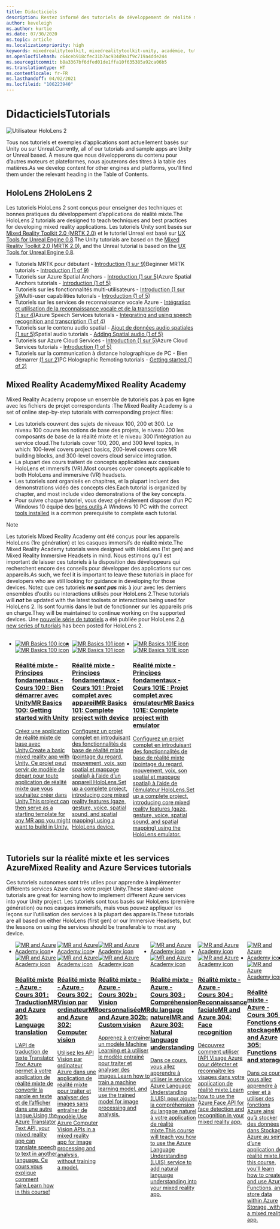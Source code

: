 ```yaml
---
title: Didacticiels
description: Restez informé des tutoriels de développement de réalité mixte que nous proposons pour HoloLens et les services Azure.
author: keveleigh
ms.author: kurtie
ms.date: 07/30/2020
ms.topic: article
ms.localizationpriority: high
keywords: mixedrealitytoolkit, mixedrealitytoolkit-unity, académie, tutoriel, casque de réalité mixte, casque windows mixed reality, casque de réalité virtuelle, unity, unreal, HoloLens, ancres spatiales Azure, services Speech Azure
ms.openlocfilehash: c64ceb918cfec31b7ac934d9a1f9c719a4dde244
ms.sourcegitcommit: b8a3367bf6dfed01de1ffa10f635385a92ca06b5
ms.translationtype: HT
ms.contentlocale: fr-FR
ms.lasthandoff: 04/02/2021
ms.locfileid: "106223940"
---
```

# <a name="tutorials"></a><span data-ttu-id="889a9-104">Didacticiels</span><span class="sxs-lookup"><span data-stu-id="889a9-104">Tutorials</span></span>

![Utilisateur HoloLens 2](images/08_Tutorials.png)

<span data-ttu-id="889a9-106">Tous nos tutoriels et exemples d’applications sont actuellement basés sur Unity ou sur Unreal.</span><span class="sxs-lookup"><span data-stu-id="889a9-106">Currently, all of our tutorials and sample apps are Unity or Unreal based.</span></span> <span data-ttu-id="889a9-107">À mesure que nous développerons du contenu pour d’autres moteurs et plateformes, nous ajouterons des titres à la table des matières.</span><span class="sxs-lookup"><span data-stu-id="889a9-107">As we develop content for other engines and platforms, you'll find them under the relevant heading in the Table of Contents.</span></span>

## <a name="hololens-2"></a><span data-ttu-id="889a9-108">HoloLens 2</span><span class="sxs-lookup"><span data-stu-id="889a9-108">HoloLens 2</span></span> 

<span data-ttu-id="889a9-109">Les tutoriels HoloLens 2 sont conçus pour enseigner des techniques et bonnes pratiques du développement d’applications de réalité mixte.</span><span class="sxs-lookup"><span data-stu-id="889a9-109">The HoloLens 2 tutorials are designed to teach techniques and best practices for developing mixed reality applications.</span></span> <span data-ttu-id="889a9-110">Les tutoriels Unity sont basés sur [Mixed Reality Toolkit 2.0 (MRTK 2.0)](https://github.com/microsoft/MixedRealityToolkit-Unity) et le tutoriel Unreal est basé sur [UX Tools for Unreal Engine 0.8](https://github.com/microsoft/MixedReality-UXTools-Unreal).</span><span class="sxs-lookup"><span data-stu-id="889a9-110">The Unity tutorials are based on the [Mixed Reality Toolkit 2.0 (MRTK 2.0)](https://github.com/microsoft/MixedRealityToolkit-Unity), and the Unreal tutorial is based on the [UX Tools for Unreal Engine 0.8](https://github.com/microsoft/MixedReality-UXTools-Unreal).</span></span>

* <span data-ttu-id="889a9-111">Tutoriels MRTK pour débutant - [Introduction (1 sur 9)](tutorials/mr-learning-base-01.md)</span><span class="sxs-lookup"><span data-stu-id="889a9-111">Beginner MRTK tutorials - [Introduction (1 of 9)](tutorials/mr-learning-base-01.md)</span></span>
* <span data-ttu-id="889a9-112">Tutoriels sur Azure Spatial Anchors - [Introduction (1 sur 5)](tutorials/mr-learning-asa-01.md)</span><span class="sxs-lookup"><span data-stu-id="889a9-112">Azure Spatial Anchors tutorials - [Introduction (1 of 5)](tutorials/mr-learning-asa-01.md)</span></span>
* <span data-ttu-id="889a9-113">Tutoriels sur les fonctionnalités multi-utilisateurs - [Introduction (1 sur 5)](tutorials/mr-learning-sharing-01.md)</span><span class="sxs-lookup"><span data-stu-id="889a9-113">Multi-user capabilities tutorials - [Introduction (1 of 5)](tutorials/mr-learning-sharing-01.md)</span></span>
* <span data-ttu-id="889a9-114">Tutoriels sur les services de reconnaissance vocale Azure - [Intégration et utilisation de la reconnaissance vocale et de la transcription (1 sur 4)](tutorials/mrlearning-speechSDK-ch1.md)</span><span class="sxs-lookup"><span data-stu-id="889a9-114">Azure Speech Services tutorials - [Integrating and using speech recognition and transcription (1 of 4)](tutorials/mrlearning-speechSDK-ch1.md)</span></span>
* <span data-ttu-id="889a9-115">Tutoriels sur le contenu audio spatial - [Ajout de données audio spatiales (1 sur 5)](tutorials/unity-spatial-audio-ch1.md)</span><span class="sxs-lookup"><span data-stu-id="889a9-115">Spatial audio tutorials - [Adding Spatial audio (1 of 5)](tutorials/unity-spatial-audio-ch1.md)</span></span>
* <span data-ttu-id="889a9-116">Tutoriels sur Azure Cloud Services - [Introduction (1 sur 5)](tutorials/mr-learning-azure-01.md)</span><span class="sxs-lookup"><span data-stu-id="889a9-116">Azure Cloud Services tutorials - [Introduction (1 of 5)](tutorials/mr-learning-azure-01.md)</span></span>
* <span data-ttu-id="889a9-117">Tutoriels sur la communication à distance holographique de PC - Bien démarrer [(1 sur 2)](tutorials/mr-learning-pc-holographic-remoting-01.md)</span><span class="sxs-lookup"><span data-stu-id="889a9-117">PC Holographic Remoting tutorials - [Getting started (1 of 2)](tutorials/mr-learning-pc-holographic-remoting-01.md)</span></span>

## <a name="mixed-reality-academy"></a><span data-ttu-id="889a9-118">Mixed Reality Academy</span><span class="sxs-lookup"><span data-stu-id="889a9-118">Mixed Reality Academy</span></span> 

<span data-ttu-id="889a9-119">Mixed Reality Academy propose un ensemble de tutoriels pas à pas en ligne avec les fichiers de projet correspondants :</span><span class="sxs-lookup"><span data-stu-id="889a9-119">The Mixed Reality Academy is a set of online step-by-step tutorials with corresponding project files:</span></span>

* <span data-ttu-id="889a9-120">Les tutoriels couvrent des sujets de niveaux 100, 200 et 300. Le niveau 100 couvre les notions de base des projets, le niveau 200 les composants de base de la réalité mixte et le niveau 300 l’intégration au service cloud.</span><span class="sxs-lookup"><span data-stu-id="889a9-120">The tutorials cover 100, 200, and 300 level topics, in which: 100-level covers project basics, 200-level covers core MR building blocks, and 300-level covers cloud service integration.</span></span>
* <span data-ttu-id="889a9-121">La plupart des cours traitent de concepts applicables aux casques HoloLens et immersifs (VR).</span><span class="sxs-lookup"><span data-stu-id="889a9-121">Most courses cover concepts applicable to both HoloLens and immersive (VR) headsets.</span></span>
* <span data-ttu-id="889a9-122">Les tutoriels sont organisés en chapitres, et la plupart incluent des démonstrations vidéo des concepts clés.</span><span class="sxs-lookup"><span data-stu-id="889a9-122">Each tutorial is organized by chapter, and most include video demonstrations of the key concepts.</span></span>
* <span data-ttu-id="889a9-123">Pour suivre chaque tutoriel, vous devez généralement disposer d’un PC Windows 10 équipé des [bons outils](../install-the-tools.md).</span><span class="sxs-lookup"><span data-stu-id="889a9-123">A Windows 10 PC with the correct [tools installed](../install-the-tools.md) is a common prerequisite to complete each tutorial.</span></span>

>[!NOTE]
><span data-ttu-id="889a9-124">Les tutoriels Mixed Reality Academy ont été conçus pour les appareils HoloLens (1re génération) et les casques immersifs de réalité mixte.</span><span class="sxs-lookup"><span data-stu-id="889a9-124">The Mixed Reality Academy tutorials were designed with HoloLens (1st gen) and Mixed Reality Immersive Headsets in mind.</span></span> <span data-ttu-id="889a9-125">Nous estimons qu’il est important de laisser ces tutoriels à la disposition des développeurs qui recherchent encore des conseils pour développer des applications sur ces appareils.</span><span class="sxs-lookup"><span data-stu-id="889a9-125">As such, we feel it is important to leave these tutorials in place for developers who are still looking for guidance in developing for those devices.</span></span> <span data-ttu-id="889a9-126">Notez que ces tutoriels **_ne sont pas_** mis à jour avec les derniers ensembles d’outils ou interactions utilisés pour HoloLens 2.</span><span class="sxs-lookup"><span data-stu-id="889a9-126">These tutorials will **_not_** be updated with the latest toolsets or interactions being used for HoloLens 2.</span></span> <span data-ttu-id="889a9-127">Ils sont fournis dans le but de fonctionner sur les appareils pris en charge.</span><span class="sxs-lookup"><span data-stu-id="889a9-127">They will be maintained to continue working on the supported devices.</span></span> <span data-ttu-id="889a9-128">Une [nouvelle série de tutoriels](tutorials/mr-learning-base-01.md) a été publiée pour HoloLens 2.</span><span class="sxs-lookup"><span data-stu-id="889a9-128">[A new series of tutorials](tutorials/mr-learning-base-01.md) has been posted for HoloLens 2.</span></span>

<br>
<ul id="cardtypes-W" class="cardsW panelContent" style="display: flex; margin-top: 0px;">
                            <li><span data-ttu-id="889a9-129">
                                    <a href="tutorials/holograms-100.md" title="Réalité mixte - Principes fondamentaux - Cours 100" data-linktype="absolute-path">
                                    <div class="cardSize">
                                        <div class="cardPadding">
                                            <div class="card">
                                                <div class="cardImageOuter">
                                                    <div class="cardImage">
                                                        <img src="images/Holograms100.jpg" alt="MR Basics 100 icon">
                                                    </span><span class="sxs-lookup"><span data-stu-id="889a9-129">
                                    <a href="tutorials/holograms-100.md" title="MR Basics 100" data-linktype="absolute-path">
                                    <div class="cardSize">
                                        <div class="cardPadding">
                                            <div class="card">
                                                <div class="cardImageOuter">
                                                    <div class="cardImage">
                                                        <img src="images/Holograms100.jpg" alt="MR Basics 100 icon">
                                                    </span></span></div>
                                                </div>
                                                <div class="cardText">
                                                    <h3><span data-ttu-id="889a9-130">Réalité mixte - Principes fondamentaux - Cours 100 : Bien démarrer avec Unity</span><span class="sxs-lookup"><span data-stu-id="889a9-130">MR Basics 100: Getting started with Unity</span></span></h3>
                                                    <p><span data-ttu-id="889a9-131">Créez une application de réalité mixte de base avec Unity.</span><span class="sxs-lookup"><span data-stu-id="889a9-131">Create a basic mixed reality app with Unity.</span></span> <span data-ttu-id="889a9-132">Ce projet peut servir de modèle de départ pour toute application de réalité mixte que vous souhaitez créer dans Unity.</span><span class="sxs-lookup"><span data-stu-id="889a9-132">This project can then serve as a starting template for any MR app you might want to build in Unity.</span></span></p>
                                                </div>
                                            </div>
                                        </div>
                                    </div>
                               </a>
                            </li>
                            <li><span data-ttu-id="889a9-133">
                                  <a href="tutorials/holograms-101.md" title="Réalité mixte - Principes fondamentaux - Cours 101" data-linktype="absolute-path">
                                    <div class="cardSize">
                                        <div class="cardPadding">
                                            <div class="card">
                                                <div class="cardImageOuter">
                                                    <div class="cardImage">
                                                        <img src="images/Holograms101.jpg" alt="MR Basics 101 icon">
                                                    </span><span class="sxs-lookup"><span data-stu-id="889a9-133">
                                  <a href="tutorials/holograms-101.md" title="MR Basics 101" data-linktype="absolute-path">
                                    <div class="cardSize">
                                        <div class="cardPadding">
                                            <div class="card">
                                                <div class="cardImageOuter">
                                                    <div class="cardImage">
                                                        <img src="images/Holograms101.jpg" alt="MR Basics 101 icon">
                                                    </span></span></div>
                                                </div>
                                                <div class="cardText">
                                                    <h3><span data-ttu-id="889a9-134">Réalité mixte - Principes fondamentaux - Cours 101 : Projet complet avec appareil</span><span class="sxs-lookup"><span data-stu-id="889a9-134">MR Basics 101: Complete project with device</span></span></h3>
                                                    <p><span data-ttu-id="889a9-135">Configurez un projet complet en introduisant des fonctionnalités de base de réalité mixte (pointage du regard, mouvement, voix, son spatial et mappage spatial) à l’aide d’un appareil HoloLens.</span><span class="sxs-lookup"><span data-stu-id="889a9-135">Set up a complete project, introducing core mixed reality features (gaze, gesture, voice, spatial sound, and spatial mapping) using a HoloLens device.</span></span></p>
                                                </div>
                                            </div>
                                        </div>
                                    </div>
                               </a>
                            </li>
                            <li><span data-ttu-id="889a9-136">
                                <a href="tutorials/holograms-101e.md" title="Réalité mixte - Principes fondamentaux - Cours 101E" data-linktype="absolute-path">
                                    <div class="cardSize">
                                        <div class="cardPadding">
                                            <div class="card">
                                                <div class="cardImageOuter">
                                                    <div class="cardImage">
                                                        <img src="images/Holograms101E.jpg" alt="MR Basics 101E icon">
                                                    </span><span class="sxs-lookup"><span data-stu-id="889a9-136">
                                <a href="tutorials/holograms-101e.md" title="MR Basics 101E" data-linktype="absolute-path">
                                    <div class="cardSize">
                                        <div class="cardPadding">
                                            <div class="card">
                                                <div class="cardImageOuter">
                                                    <div class="cardImage">
                                                        <img src="images/Holograms101E.jpg" alt="MR Basics 101E icon">
                                                    </span></span></div>
                                                </div>
                                                <div class="cardText">
                                                    <h3><span data-ttu-id="889a9-137">Réalité mixte - Principes fondamentaux - Cours 101E : Projet complet avec émulateur</span><span class="sxs-lookup"><span data-stu-id="889a9-137">MR Basics 101E: Complete project with emulator</span></span></h3>
                                                    <p><span data-ttu-id="889a9-138">Configurez un projet complet en introduisant des fonctionnalités de base de réalité mixte (pointage du regard, mouvement, voix, son spatial et mappage spatial) à l’aide de l’émulateur HoloLens.</span><span class="sxs-lookup"><span data-stu-id="889a9-138">Set up a complete project, introducing core mixed reality features (gaze, gesture, voice, spatial sound, and spatial mapping) using the HoloLens emulator.</span></span></p>
                                                </div>
                                            </div>
                                        </div>
                                    </div>
                                  </a>
                            </li>
</ul>

## <a name="mixed-reality-and-azure-services-tutorials"></a><span data-ttu-id="889a9-139">Tutoriels sur la réalité mixte et les services Azure</span><span class="sxs-lookup"><span data-stu-id="889a9-139">Mixed Reality and Azure Services tutorials</span></span>

<span data-ttu-id="889a9-140">Ces tutoriels autonomes sont très utiles pour apprendre à implémenter différents services Azure dans votre projet Unity.</span><span class="sxs-lookup"><span data-stu-id="889a9-140">These stand-alone tutorials are great for learning how to implement different Azure services into your Unity project.</span></span> <span data-ttu-id="889a9-141">Les tutoriels sont tous basés sur HoloLens (première génération) ou nos casques immersifs, mais vous pouvez appliquer les leçons sur l’utilisation des services à la plupart des appareils.</span><span class="sxs-lookup"><span data-stu-id="889a9-141">These tutorials are all based on either HoloLens (first gen) or our Immersive Headsets, but the lessons on using the services should be transferable to most any device.</span></span>

<ul id="cardtypes-W" class="cardsW panelContent" style="display: flex; margin-top: 0px;">
    <li><span data-ttu-id="889a9-142">
                                   <a href="tutorials/mr-azure-301.md" title="Réalité mixte - Azure - Cours 301" data-linktype="absolute-path">
                              <div class="cardSize">
                                  <div class="cardPadding">
                                      <div class="card">
                                          <div class="cardImageOuter">
                                              <div class="cardImage">
                                                  <img src="images/MR-Azure-AcademyTile.jpg" alt="MR and Azure Academy icon">
                                              </span><span class="sxs-lookup"><span data-stu-id="889a9-142">
                                   <a href="tutorials/mr-azure-301.md" title="MR and Azure 301" data-linktype="absolute-path">
                              <div class="cardSize">
                                  <div class="cardPadding">
                                      <div class="card">
                                          <div class="cardImageOuter">
                                              <div class="cardImage">
                                                  <img src="images/MR-Azure-AcademyTile.jpg" alt="MR and Azure Academy icon">
                                              </span></span></div>
                                          </div>
                                          <div class="cardText">
                                              <h3><span data-ttu-id="889a9-143">Réalité mixte - Azure - Cours 301 : Traduction</span><span class="sxs-lookup"><span data-stu-id="889a9-143">MR and Azure 301: Language translation</span></span></h3>
                                              <p><span data-ttu-id="889a9-144">L’API de traduction de texte Translator Text Azure permet à votre application de réalité mixte de convertir la parole en texte et de l’afficher dans une autre langue.</span><span class="sxs-lookup"><span data-stu-id="889a9-144">Using the Azure Translator Text API, your mixed reality app can translate speech to text in another language.</span></span> <span data-ttu-id="889a9-145">Ce cours vous explique comment faire.</span><span class="sxs-lookup"><span data-stu-id="889a9-145">Learn how in this course!</span></span></p>
                                          </div>
                                      </div>
                                  </div>
                              </div>
                              </a>
                            </li>
                                 <li><span data-ttu-id="889a9-146">
                                   <a href="tutorials/mr-azure-302.md" title="Réalité mixte - Azure - Cours 302" data-linktype="absolute-path">
                              <div class="cardSize">
                                  <div class="cardPadding">
                                      <div class="card">
                                          <div class="cardImageOuter">
                                              <div class="cardImage">
                                                  <img src="images/MR-Azure-AcademyTile.jpg" alt="MR and Azure Academy icon">
                                              </span><span class="sxs-lookup"><span data-stu-id="889a9-146">
                                   <a href="tutorials/mr-azure-302.md" title="MR and Azure 302" data-linktype="absolute-path">
                              <div class="cardSize">
                                  <div class="cardPadding">
                                      <div class="card">
                                          <div class="cardImageOuter">
                                              <div class="cardImage">
                                                  <img src="images/MR-Azure-AcademyTile.jpg" alt="MR and Azure Academy icon">
                                              </span></span></div>
                                          </div>
                                          <div class="cardText">
                                              <h3><span data-ttu-id="889a9-147">Réalité mixte - Azure - Cours 302 : Vision par ordinateur</span><span class="sxs-lookup"><span data-stu-id="889a9-147">MR and Azure 302: Computer vision</span></span></h3>
                                              <p><span data-ttu-id="889a9-148">Utilisez les API Vision par ordinateur Azure dans une application de réalité mixte pour traiter et analyser des images sans entraîner de modèle.</span><span class="sxs-lookup"><span data-stu-id="889a9-148">Use Azure Computer Vision APIs in a mixed reality app for image processing and analysis, without training a model.</span></span></p>
                                          </div>
                                      </div>
                                  </div>
                              </div>
                              </a>
                            </li>
                                 <li><span data-ttu-id="889a9-149">
                                   <a href="tutorials/mr-azure-302b.md" title="Réalité mixte - Azure - Cours 302b" data-linktype="absolute-path">
                              <div class="cardSize">
                                  <div class="cardPadding">
                                      <div class="card">
                                          <div class="cardImageOuter">
                                              <div class="cardImage">
                                                  <img src="images/MR-Azure-AcademyTile.jpg" alt="MR and Azure Academy icon">
                                              </span><span class="sxs-lookup"><span data-stu-id="889a9-149">
                                   <a href="tutorials/mr-azure-302b.md" title="MR and Azure 302b" data-linktype="absolute-path">
                              <div class="cardSize">
                                  <div class="cardPadding">
                                      <div class="card">
                                          <div class="cardImageOuter">
                                              <div class="cardImage">
                                                  <img src="images/MR-Azure-AcademyTile.jpg" alt="MR and Azure Academy icon">
                                              </span></span></div>
                                          </div>
                                          <div class="cardText">
                                              <h3><span data-ttu-id="889a9-150">Réalité mixte - Azure - Cours 302b : Vision personnalisée</span><span class="sxs-lookup"><span data-stu-id="889a9-150">MR and Azure 302b: Custom vision</span></span></h3>
                                              <p><span data-ttu-id="889a9-151">Apprenez à entraîner un modèle Machine Learning et à utiliser le modèle entraîné pour traiter et analyser des images.</span><span class="sxs-lookup"><span data-stu-id="889a9-151">Learn how to train a machine learning model, and use the trained model for image processing and analysis.</span></span></p>
                                          </div>
                                      </div>
                                  </div>
                              </div>
                              </a>
                            </li>                            
                                 <li><span data-ttu-id="889a9-152">
                                   <a href="tutorials/mr-azure-303.md" title="Réalité mixte - Azure - Cours 303" data-linktype="absolute-path">
                              <div class="cardSize">
                                  <div class="cardPadding">
                                      <div class="card">
                                          <div class="cardImageOuter">
                                              <div class="cardImage">
                                                  <img src="images/MR-Azure-AcademyTile.jpg" alt="MR and Azure Academy icon">
                                              </span><span class="sxs-lookup"><span data-stu-id="889a9-152">
                                   <a href="tutorials/mr-azure-303.md" title="MR and Azure 303" data-linktype="absolute-path">
                              <div class="cardSize">
                                  <div class="cardPadding">
                                      <div class="card">
                                          <div class="cardImageOuter">
                                              <div class="cardImage">
                                                  <img src="images/MR-Azure-AcademyTile.jpg" alt="MR and Azure Academy icon">
                                              </span></span></div>
                                          </div>
                                          <div class="cardText">
                                              <h3><span data-ttu-id="889a9-153">Réalité mixte - Azure - Cours 303 : Compréhension du langage naturel</span><span class="sxs-lookup"><span data-stu-id="889a9-153">MR and Azure 303: Natural language understanding</span></span></h3>
                                              <p><span data-ttu-id="889a9-154">Dans ce cours, vous allez apprendre à utiliser le service Azure Language Understanding (LUIS) pour ajouter la compréhension du langage naturel à votre application de réalité mixte.</span><span class="sxs-lookup"><span data-stu-id="889a9-154">This course will teach you how to use the Azure Language Understanding (LUIS) service to add natural language understanding into your mixed reality app.</span></span></p>
                                          </div>
                                      </div>
                                  </div>
                              </div>
                              </a>
                            </li>
                                 <li><span data-ttu-id="889a9-155">
                                   <a href="tutorials/mr-azure-304.md" title="Réalité mixte - Azure - Cours 304" data-linktype="absolute-path">
                              <div class="cardSize">
                                  <div class="cardPadding">
                                      <div class="card">
                                          <div class="cardImageOuter">
                                              <div class="cardImage">
                                                  <img src="images/MR-Azure-AcademyTile.jpg" alt="MR and Azure Academy icon">
                                              </span><span class="sxs-lookup"><span data-stu-id="889a9-155">
                                   <a href="tutorials/mr-azure-304.md" title="MR and Azure 304" data-linktype="absolute-path">
                              <div class="cardSize">
                                  <div class="cardPadding">
                                      <div class="card">
                                          <div class="cardImageOuter">
                                              <div class="cardImage">
                                                  <img src="images/MR-Azure-AcademyTile.jpg" alt="MR and Azure Academy icon">
                                              </span></span></div>
                                          </div>
                                          <div class="cardText">
                                              <h3><span data-ttu-id="889a9-156">Réalité mixte - Azure - Cours 304 : Reconnaissance faciale</span><span class="sxs-lookup"><span data-stu-id="889a9-156">MR and Azure 304: Face recognition</span></span></h3>
                                              <p><span data-ttu-id="889a9-157">Découvrez comment utiliser l’API Visage Azure pour détecter et reconnaître les visages dans votre application de réalité mixte.</span><span class="sxs-lookup"><span data-stu-id="889a9-157">Learn how to use the Azure Face API for face detection and recognition in your mixed reality app.</span></span></p>
                                          </div>
                                      </div>
                                  </div>
                              </div>
                              </a>
                            </li>
                                 <li><span data-ttu-id="889a9-158">
                                   <a href="tutorials/mr-azure-305.md" title="Réalité mixte - Azure - Cours 305" data-linktype="absolute-path">
                              <div class="cardSize">
                                  <div class="cardPadding">
                                      <div class="card">
                                          <div class="cardImageOuter">
                                              <div class="cardImage">
                                                  <img src="images/MR-Azure-AcademyTile.jpg" alt="MR and Azure Academy icon">
                                              </span><span class="sxs-lookup"><span data-stu-id="889a9-158">
                                   <a href="tutorials/mr-azure-305.md" title="MR and Azure 305" data-linktype="absolute-path">
                              <div class="cardSize">
                                  <div class="cardPadding">
                                      <div class="card">
                                          <div class="cardImageOuter">
                                              <div class="cardImage">
                                                  <img src="images/MR-Azure-AcademyTile.jpg" alt="MR and Azure Academy icon">
                                              </span></span></div>
                                          </div>
                                          <div class="cardText">
                                              <h3><span data-ttu-id="889a9-159">Réalité mixte - Azure - Cours 305 : Fonctions et stockage</span><span class="sxs-lookup"><span data-stu-id="889a9-159">MR and Azure 305: Functions and storage</span></span></h3>
                                              <p><span data-ttu-id="889a9-160">Dans ce cours, vous allez apprendre à créer et à utiliser des fonctions Azure ainsi qu’à stocker des données dans Stockage Azure au sein d’une application de réalité mixte.</span><span class="sxs-lookup"><span data-stu-id="889a9-160">In this course, you'll learn how to create and use Azure Functions, and store data within Azure Storage, within a mixed reality app.</span></span></p>
                                          </div>
                                      </div>
                                  </div>
                              </div>
                              </a>
                            </li>
                                 <li><span data-ttu-id="889a9-161">
                                   <a href="tutorials/mr-azure-306.md" title="Réalité mixte - Azure - Cours 306" data-linktype="absolute-path">
                              <div class="cardSize">
                                  <div class="cardPadding">
                                      <div class="card">
                                          <div class="cardImageOuter">
                                              <div class="cardImage">
                                                  <img src="images/MR-Azure-AcademyTile.jpg" alt="MR and Azure Academy icon">
                                              </span><span class="sxs-lookup"><span data-stu-id="889a9-161">
                                   <a href="tutorials/mr-azure-306.md" title="MR and Azure 306" data-linktype="absolute-path">
                              <div class="cardSize">
                                  <div class="cardPadding">
                                      <div class="card">
                                          <div class="cardImageOuter">
                                              <div class="cardImage">
                                                  <img src="images/MR-Azure-AcademyTile.jpg" alt="MR and Azure Academy icon">
                                              </span></span></div>
                                          </div>
                                          <div class="cardText">
                                              <h3><span data-ttu-id="889a9-162">Réalité mixte - Azure - Cours 306 : Diffusion de vidéos en streaming</span><span class="sxs-lookup"><span data-stu-id="889a9-162">MR and Azure 306: Streaming video</span></span></h3>
                                              <p><span data-ttu-id="889a9-163">Découvrez comment utiliser Azure Media Services pour diffuser une vidéo à 360 degrés en streaming au sein d’une expérience immersive Windows Mixed Reality (VR).</span><span class="sxs-lookup"><span data-stu-id="889a9-163">Learn how to use Azure Media Services to stream 360-degree video within a Windows Mixed Reality immersive (VR) experience.</span></span></p>
                                          </div>
                                      </div>
                                  </div>
                              </div>
                              </a>
                            </li>
                                 <li><span data-ttu-id="889a9-164">
                                   <a href="tutorials/mr-azure-307.md" title="Réalité mixte - Azure - Cours 307" data-linktype="absolute-path">
                              <div class="cardSize">
                                  <div class="cardPadding">
                                      <div class="card">
                                          <div class="cardImageOuter">
                                              <div class="cardImage">
                                                  <img src="images/MR-Azure-AcademyTile.jpg" alt="MR and Azure Academy icon">
                                              </span><span class="sxs-lookup"><span data-stu-id="889a9-164">
                                   <a href="tutorials/mr-azure-307.md" title="MR and Azure 307" data-linktype="absolute-path">
                              <div class="cardSize">
                                  <div class="cardPadding">
                                      <div class="card">
                                          <div class="cardImageOuter">
                                              <div class="cardImage">
                                                  <img src="images/MR-Azure-AcademyTile.jpg" alt="MR and Azure Academy icon">
                                              </span></span></div>
                                          </div>
                                          <div class="cardText">
                                              <h3><span data-ttu-id="889a9-165">Réalité mixte - Azure - Cours 307 : Machine Learning</span><span class="sxs-lookup"><span data-stu-id="889a9-165">MR and Azure 307: Machine learning</span></span></h3>
                                              <p><span data-ttu-id="889a9-166">Tirez parti d’Azure Machine Learning Studio (classique) dans votre application de réalité mixte pour déployer un grand nombre d’algorithmes de Machine Learning (ML).</span><span class="sxs-lookup"><span data-stu-id="889a9-166">Leverage Azure Machine Learning Studio (classic) within your mixed reality app to deploy a large number of machine learning (ML) algorithms.</span></span></p>
                                          </div>
                                      </div>
                                  </div>
                              </div>
                              </a>
                            </li>
                                 <li><span data-ttu-id="889a9-167">
                                   <a href="tutorials/mr-azure-308.md" title="Réalité mixte - Azure - Cours 308" data-linktype="absolute-path">
                              <div class="cardSize">
                                  <div class="cardPadding">
                                      <div class="card">
                                          <div class="cardImageOuter">
                                              <div class="cardImage">
                                                  <img src="images/MR-Azure-AcademyTile.jpg" alt="MR and Azure Academy icon">
                                              </span><span class="sxs-lookup"><span data-stu-id="889a9-167">
                                   <a href="tutorials/mr-azure-308.md" title="MR and Azure 308" data-linktype="absolute-path">
                              <div class="cardSize">
                                  <div class="cardPadding">
                                      <div class="card">
                                          <div class="cardImageOuter">
                                              <div class="cardImage">
                                                  <img src="images/MR-Azure-AcademyTile.jpg" alt="MR and Azure Academy icon">
                                              </span></span></div>
                                          </div>
                                          <div class="cardText">
                                              <h3><span data-ttu-id="889a9-168">Réalité mixte - Azure - Cours 308 : Notifications inter-appareils</span><span class="sxs-lookup"><span data-stu-id="889a9-168">MR and Azure 308: Cross-device notifications</span></span></h3>
                                              <p><span data-ttu-id="889a9-169">Dans ce cours, vous allez apprendre à utiliser plusieurs services Azure pour envoyer des notifications push et des changements de scène d’une application sur PC à une application de réalité mixte.</span><span class="sxs-lookup"><span data-stu-id="889a9-169">In this course, you'll learn how to use several Azure services to deliver push notifications and scene changes from a PC app to a mixed reality app.</span></span></p>
                                          </div>
                                      </div>
                                  </div>
                              </div>
                              </a>
                            </li>
                                 <li><span data-ttu-id="889a9-170">
                                   <a href="tutorials/mr-azure-309.md" title="Réalité mixte - Azure - Cours 309" data-linktype="absolute-path">
                              <div class="cardSize">
                                  <div class="cardPadding">
                                      <div class="card">
                                          <div class="cardImageOuter">
                                              <div class="cardImage">
                                                  <img src="images/MR-Azure-AcademyTile.jpg" alt="MR and Azure Academy icon">
                                              </span><span class="sxs-lookup"><span data-stu-id="889a9-170">
                                   <a href="tutorials/mr-azure-309.md" title="MR and Azure 309" data-linktype="absolute-path">
                              <div class="cardSize">
                                  <div class="cardPadding">
                                      <div class="card">
                                          <div class="cardImageOuter">
                                              <div class="cardImage">
                                                  <img src="images/MR-Azure-AcademyTile.jpg" alt="MR and Azure Academy icon">
                                              </span></span></div>
                                          </div>
                                          <div class="cardText">
                                              <h3><span data-ttu-id="889a9-171">Réalité mixte - Azure - Cours 309 : Application Insights</span><span class="sxs-lookup"><span data-stu-id="889a9-171">MR and Azure 309: Application insights</span></span></h3>
                                              <p><span data-ttu-id="889a9-172">Utilisez le service Azure Application Insights pour collecter des données analytiques sur le comportement des utilisateurs au sein d’une application de réalité mixte.</span><span class="sxs-lookup"><span data-stu-id="889a9-172">Use the Azure Application Insights service to collect analytics on user behavior within a mixed reality app.</span></span></p>
                                          </div>
                                      </div>
                                  </div>
                              </div>
                              </a>
                            </li> 
                                 <li><span data-ttu-id="889a9-173">
                                   <a href="tutorials/mr-azure-310.md" title="Réalité mixte - Azure - Cours 310" data-linktype="absolute-path">
                              <div class="cardSize">
                                  <div class="cardPadding">
                                      <div class="card">
                                          <div class="cardImageOuter">
                                              <div class="cardImage">
                                                  <img src="images/MR-Azure-AcademyTile.jpg" alt="MR and Azure Academy icon">
                                              </span><span class="sxs-lookup"><span data-stu-id="889a9-173">
                                   <a href="tutorials/mr-azure-310.md" title="MR and Azure 310" data-linktype="absolute-path">
                              <div class="cardSize">
                                  <div class="cardPadding">
                                      <div class="card">
                                          <div class="cardImageOuter">
                                              <div class="cardImage">
                                                  <img src="images/MR-Azure-AcademyTile.jpg" alt="MR and Azure Academy icon">
                                              </span></span></div>
                                          </div>
                                          <div class="cardText">
                                              <h3><span data-ttu-id="889a9-174">Réalité mixte - Azure - Cours 310 : Détection d’objets</span><span class="sxs-lookup"><span data-stu-id="889a9-174">MR and Azure 310: Object detection</span></span></h3>
                                              <p><span data-ttu-id="889a9-175">Entraînez un modèle Machine Learning et utilisez le modèle entraîné pour reconnaître des objets similaires et leurs positions dans le monde physique.</span><span class="sxs-lookup"><span data-stu-id="889a9-175">Train a machine learning model, and use the trained model to recognize similar objects and their positions in the physical world.</span></span></p>
                                          </div>
                                      </div>
                                  </div>
                              </div>
                              </a>
                            </li> 
                                 <li><span data-ttu-id="889a9-176">
                                   <a href="tutorials/mr-azure-311.md" title="Réalité mixte - Azure - Cours 311" data-linktype="absolute-path">
                              <div class="cardSize">
                                  <div class="cardPadding">
                                      <div class="card">
                                          <div class="cardImageOuter">
                                              <div class="cardImage">
                                                  <img src="images/MR-Azure-AcademyTile.jpg" alt="MR and Azure Academy icon">
                                              </span><span class="sxs-lookup"><span data-stu-id="889a9-176">
                                   <a href="tutorials/mr-azure-311.md" title="MR and Azure 311" data-linktype="absolute-path">
                              <div class="cardSize">
                                  <div class="cardPadding">
                                      <div class="card">
                                          <div class="cardImageOuter">
                                              <div class="cardImage">
                                                  <img src="images/MR-Azure-AcademyTile.jpg" alt="MR and Azure Academy icon">
                                              </span></span></div>
                                          </div>
                                          <div class="cardText">
                                              <h3><span data-ttu-id="889a9-177">Réalité mixte - Azure - Cours 311 : Microsoft Graph</span><span class="sxs-lookup"><span data-stu-id="889a9-177">MR and Azure 311: Microsoft Graph</span></span></h3>
                                              <p><span data-ttu-id="889a9-178">Découvrez comment vous connecter aux services Microsoft Graph à partir d’une application de réalité mixte.</span><span class="sxs-lookup"><span data-stu-id="889a9-178">Learn how to connect to Microsoft Graph services from within a mixed reality app.</span></span></p>
                                          </div>
                                      </div>
                                  </div>
                              </div>
                              </a>
                            </li> 
                                 <li><span data-ttu-id="889a9-179">
                                   <a href="tutorials/mr-azure-312.md" title="Réalité mixte - Azure - Cours 312" data-linktype="absolute-path">
                              <div class="cardSize">
                                  <div class="cardPadding">
                                      <div class="card">
                                          <div class="cardImageOuter">
                                              <div class="cardImage">
                                                  <img src="images/MR-Azure-AcademyTile.jpg" alt="MR and Azure Academy icon">
                                              </span><span class="sxs-lookup"><span data-stu-id="889a9-179">
                                   <a href="tutorials/mr-azure-312.md" title="MR and Azure 312" data-linktype="absolute-path">
                              <div class="cardSize">
                                  <div class="cardPadding">
                                      <div class="card">
                                          <div class="cardImageOuter">
                                              <div class="cardImage">
                                                  <img src="images/MR-Azure-AcademyTile.jpg" alt="MR and Azure Academy icon">
                                              </span></span></div>
                                          </div>
                                          <div class="cardText">
                                              <h3><span data-ttu-id="889a9-180">Réalité mixte - Azure - Cours 312 : Intégration de bots</span><span class="sxs-lookup"><span data-stu-id="889a9-180">MR and Azure 312: Bot integration</span></span></h3>
                                              <p><span data-ttu-id="889a9-181">Créez et déployez un bot à l’aide de Microsoft Bot Framework v4, puis communiquez avec ce bot dans une application de réalité mixte.</span><span class="sxs-lookup"><span data-stu-id="889a9-181">Create and deploy a bot using Microsoft Bot Framework v4, and communicate with it in a mixed reality app.</span></span></p>
                                          </div>
                                      </div>
                                  </div>
                              </div>
                              </a>
                            </li> 
                                 <li><span data-ttu-id="889a9-182">
                                   <a href="tutorials/mr-azure-313.md" title="Réalité mixte - Azure - Cours 313" data-linktype="absolute-path">
                              <div class="cardSize">
                                  <div class="cardPadding">
                                      <div class="card">
                                          <div class="cardImageOuter">
                                              <div class="cardImage">
                                                  <img src="images/MR-Azure-AcademyTile.jpg" alt="MR and Azure Academy icon">
                                              </span><span class="sxs-lookup"><span data-stu-id="889a9-182">
                                   <a href="tutorials/mr-azure-313.md" title="MR and Azure 313" data-linktype="absolute-path">
                              <div class="cardSize">
                                  <div class="cardPadding">
                                      <div class="card">
                                          <div class="cardImageOuter">
                                              <div class="cardImage">
                                                  <img src="images/MR-Azure-AcademyTile.jpg" alt="MR and Azure Academy icon">
                                              </span></span></div>
                                          </div>
                                          <div class="cardText">
                                              <h3><span data-ttu-id="889a9-183">Réalité mixte - Azure - Cours 313 : Service IoT Hub</span><span class="sxs-lookup"><span data-stu-id="889a9-183">MR and Azure 313: IoT Hub Service</span></span></h3>
                                              <p><span data-ttu-id="889a9-184">Apprenez à implémenter le service Azure IoT Hub sur une machine virtuelle et à visualiser les données sur HoloLens.</span><span class="sxs-lookup"><span data-stu-id="889a9-184">Learn how to implement Azure IoT Hub service on a virtual machine, and visualize the data on HoloLens.</span></span></p>
                                          </div>
                                      </div>
                                  </div>
                              </div>
                              </a>
                            </li> 
</ul>
